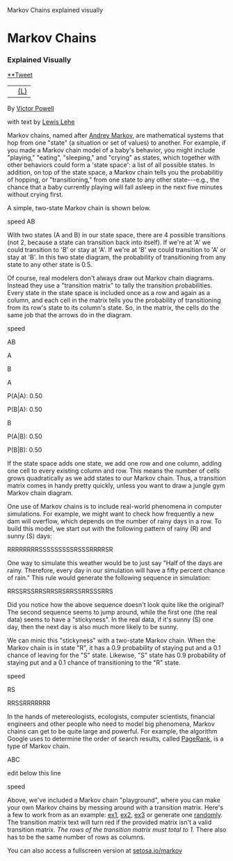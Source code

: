 Markov Chains explained visually

# Markov Chains

### Explained Visually

[**Tweet](https://twitter.com/intent/tweet?original_referer=http%3A%2F%2Fsetosa.io%2Fev%2Fmarkov-chains%2F&ref_src=twsrc%5Etfw&text=Markov%20Chains%20explained%20visually&tw_p=tweetbutton&url=http%3A%2F%2Fsetosa.io%2Fev%2Fmarkov-chains%2F&via=setosaio)

|     |     |
| --- | --- |
|     | [(L)](https://www.facebook.com/sharer/sharer.php?u=http%3A%2F%2Fsetosa.io%2Fev%2Fmarkov-chains%2F&display=popup&ref=plugin&src=like&kid_directed_site=0) |

By [Victor Powell](http://twitter.com/vicapow)

with text by [Lewis Lehe](http://twitter.com/lewislehe)

Markov chains, named after [Andrey Markov](https://en.wikipedia.org/wiki/Andrey_Markov), are mathematical systems that hop from one "state" (a situation or set of values) to another. For example, if you made a Markov chain model of a baby's behavior, you might include "playing," "eating", "sleeping," and "crying" as states, which together with other behaviors could form a 'state space': a list of all possible states. In addition, on top of the state space, a Markov chain tells you the probabilitiy of hopping, or "transitioning," from one state to any other state---e.g., the chance that a baby currently playing will fall asleep in the next five minutes without crying first.

A simple, two-state Markov chain is shown below.

 speed
AB

With two states (A and B) in our state space, there are 4 possible transitions (not 2, because a state can transition back into itself). If we're at 'A' we could transition to 'B' or stay at 'A'. If we're at 'B' we could transition to 'A' or stay at 'B'. In this two state diagram, the probability of transitioning from any state to any other state is 0.5.

Of course, real modelers don't always draw out Markov chain diagrams. Instead they use a "transition matrix" to tally the transition probabilities. Every state in the state space is included once as a row and again as a column, and each cell in the matrix tells you the probability of transitioning from its row's state to its column's state. So, in the matrix, the cells do the same job that the arrows do in the diagram.

  speed

AB

A

B

A

P(A|A): 0.50

P(B|A): 0.50

B

P(A|B): 0.50

P(B|B): 0.50

If the state space adds one state, we add one row and one column, adding one cell to every existing column and row. This means the number of cells grows quadratically as we add states to our Markov chain. Thus, a transition matrix comes in handy pretty quickly, unless you want to draw a jungle gym Markov chain diagram.

One use of Markov chains is to include real-world phenomena in computer simulations. For example, we might want to check how frequently a new dam will overflow, which depends on the number of rainy days in a row. To build this model, we start out with the following pattern of rainy (R) and sunny (S) days:

RRRRRRRRSSSSSSSSSRSSSRRRRSR

One way to simulate this weather would be to just say "Half of the days are rainy. Therefore, every day in our simulation will have a fifty percent chance of rain." This rule would generate the following sequence in simulation:

RRSSRSSRRSRRSRSRRSSRRSSSRRS

Did you notice how the above sequence doesn't look quite like the original? The second sequence seems to jump around, while the first one (the real data) seems to have a "stickyness". In the real data, if it's sunny (S) one day, then the next day is also much more likely to be sunny.

We can minic this "stickyness" with a two-state Markov chain. When the Markov chain is in state "R", it has a 0.9 probability of staying put and a 0.1 chance of leaving for the "S" state. Likewise, "S" state has 0.9 probability of staying put and a 0.1 chance of transitioning to the "R" state.

  speed

RS

RRSSRRRRRRR

In the hands of metereologists, ecologists, computer scientists, financial engineers and other people who need to model big phenomena, Markov chains can get to be quite large and powerful. For example, the algorithm Google uses to determine the order of search results, called [PageRank](https://en.wikipedia.org/wiki/PageRank), is a type of Markov chain.

ABC

edit below this line

  speed

Above, we've included a Markov chain "playground", where you can make your own Markov chains by messing around with a transition matrix. Here's a few to work from as an example: [ex1](#), [ex2](#), [ex3](#) or generate one [randomly](#). The transition matrix text will turn red if the provided matrix isn't a valid transition matrix. *The rows of the transition matrix must total to 1.* There also has to be the same number of rows as columns.

You can also access a fullscreen version at [setosa.io/markov](http://setosa.io/markov/index.html)